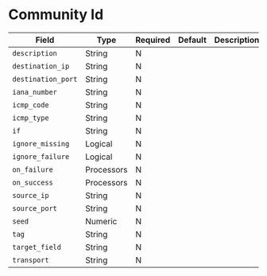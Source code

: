 # Community Id

|Field|Type|Required|Default|Description|
|---|---|---|---|---|
|`description`|String|N|||
|`destination_ip`|String|N|||
|`destination_port`|String|N|||
|`iana_number`|String|N|||
|`icmp_code`|String|N|||
|`icmp_type`|String|N|||
|`if`|String|N|||
|`ignore_missing`|Logical|N|||
|`ignore_failure`|Logical|N|||
|`on_failure`|Processors|N|||
|`on_success`|Processors|N|||
|`source_ip`|String|N|||
|`source_port`|String|N|||
|`seed`|Numeric|N|||
|`tag`|String|N|||
|`target_field`|String|N|||
|`transport`|String|N|||
